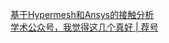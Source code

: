   
[基于Hypermesh和Ansys的接触分析](http://www.dianyue.me/archives/142/q41ta4bxto6rgs2m/)  
[学术公众号，我觉得这几个真好 | 荐号](http://www.dianyue.me/archives/938/ea6jcaba6cajvg59/)